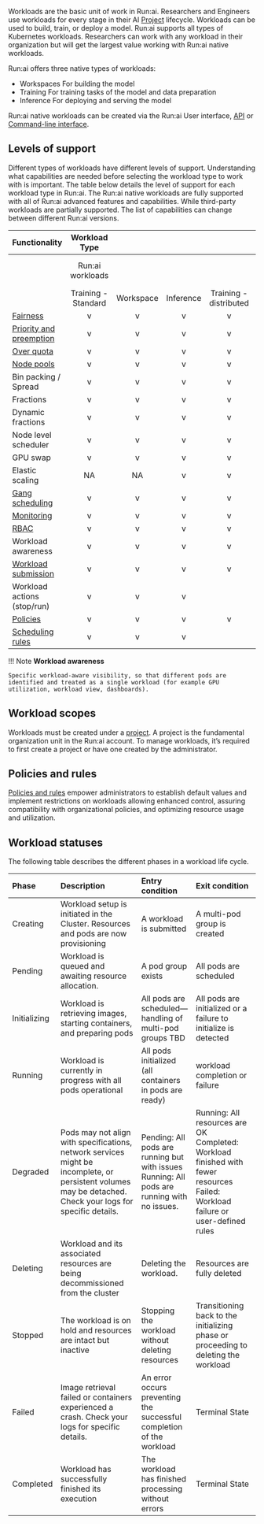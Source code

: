 
Workloads are the basic unit of work in Run:ai. Researchers and Engineers use workloads for every stage in their AI [Project](../../../platform-admin/aiinitiatives/org/projects.md) lifecycle. Workloads can be used to build, train, or deploy a model. Run:ai supports all types of Kubernetes workloads. Researchers can work with any workload in their organization but will get the largest value working with Run:ai native workloads.

Run:ai offers three native types of workloads:

* Workspaces For building the model  
* Training For training tasks of the model and data preparation  
* Inference For deploying and serving the model

Run:ai native workloads can be created via the Run:ai User interface, [API](https://api-docs.run.ai/2.18/tag/Workloads) or [Command-line interface](../../../Researcher/cli-reference/Introduction.md).

## Levels of support

Different types of workloads have different levels of support. Understanding what capabilities are needed before selecting the workload type to work with is important. The table below details the level of support for each workload type in Run:ai. The Run:ai native workloads are fully supported with all of Run:ai advanced features and capabilities. While third-party workloads are partially supported. The list of capabilities can change between different Run:ai versions.

| Functionality | Workload Type |  |  |  |  |
| ----- | :---: | :---: | :---: | :---: | ----- |
|  | Run:ai workloads |  |  |  | Third-party workloads |
|  | Training - Standard | Workspace | Inference | Training - distributed | All K8s workloads |
| [Fairness](../../../Researcher/scheduling/the-runai-scheduler.md#fairness-fair-resource-distribution) | v | v | v | v | v |
| [Priority and preemption](../../../Researcher/scheduling/the-runai-scheduler.md#preemption) | v | v | v | v | v |
| [Over quota](../../../Researcher/scheduling/the-runai-scheduler.md#over-quota-priority) | v | v | v | v | v |
| [Node pools](../../../platform-admin/aiinitiatives/resources/node-pools.md) | v | v | v | v | v |
| Bin packing / Spread | v | v | v | v | v |
| Fractions | v | v | v | v | v |
| Dynamic fractions | v | v | v | v | v |
| Node level scheduler | v | v | v | v | v |
| GPU swap | v | v | v | v | v |
| Elastic scaling | NA | NA | v | v | v |
| [Gang scheduling](../../../Researcher/scheduling/the-runai-scheduler.md#gang-scheduling) | v | v | v | v | v |
| [Monitoring](../../../admin/maintenance/alert-monitoring.md) | v | v | v | v | v |
| [RBAC](../../../admin/authentication/authentication-overview.md#role-based-access-control-rbac-in-runai) | v | v | v | v |  |
| Workload awareness | v | v | v | v |  |
| [Workload submission](../../../Researcher/workloads/overviews/managing-workloads.md) | v | v | v | v |  |
| Workload actions (stop/run) | v | v | v |  |  |
| [Policies](../../../platform-admin/workloads/policies/overview.md) | v | v | v | v |  |
| [Scheduling rules](../../../platform-admin/aiinitiatives/org/scheduling-rules.md) | v | v | v |  |  |

!!! Note
    __Workload awareness__

    Specific workload-aware visibility, so that different pods are identified and treated as a single workload (for example GPU utilization, workload view, dashboards).

## Workload scopes

Workloads must be created under a [project](../../../platform-admin/aiinitiatives/org/projects.md). A project is the fundamental organization unit in the Run:ai account. To manage workloads, it’s required to first create a project or have one created by the administrator.

## Policies and rules

[Policies and rules](../../../platform-admin/workloads/policies/overview.md) empower administrators to establish default values and implement restrictions on workloads allowing enhanced control, assuring compatibility with organizational policies, and optimizing resource usage and utilization.

## Workload statuses

The following table describes the different phases in a workload life cycle.

| Phase | Description | Entry condition | Exit condition |
| :---- | :---- | :---- | :---- |
| Creating | Workload setup is initiated in the Cluster. Resources and pods are now provisioning | A workload is submitted | A multi-pod group is created |
| Pending | Workload is queued and awaiting resource allocation. | A pod group exists | All pods are scheduled |
| Initializing | Workload is retrieving images, starting containers, and preparing pods | All pods are scheduled—handling of multi-pod groups TBD | All pods are initialized or a failure to initialize is detected |
| Running | Workload is currently in progress with all pods operational | All pods initialized (all containers in pods are ready) | workload completion or failure |
| Degraded | Pods may not align with specifications, network services might be incomplete, or persistent volumes may be detached. Check your logs for specific details. | Pending: All pods are running but with issues Running: All pods are running with no issues. | Running: All resources are OK Completed: Workload finished with fewer resources Failed: Workload failure or user-defined rules |
| Deleting | Workload and its associated resources are being decommissioned from the cluster | Deleting the workload. | Resources are fully deleted |
| Stopped | The workload is on hold and resources are intact but inactive | Stopping the workload without deleting resources | Transitioning back to the initializing phase or proceeding to deleting the workload |
| Failed | Image retrieval failed or containers experienced a crash. Check your logs for specific details. | An error occurs preventing the successful completion of the workload | Terminal State |
| Completed | Workload has successfully finished its execution | The workload has finished processing without errors | Terminal State |


